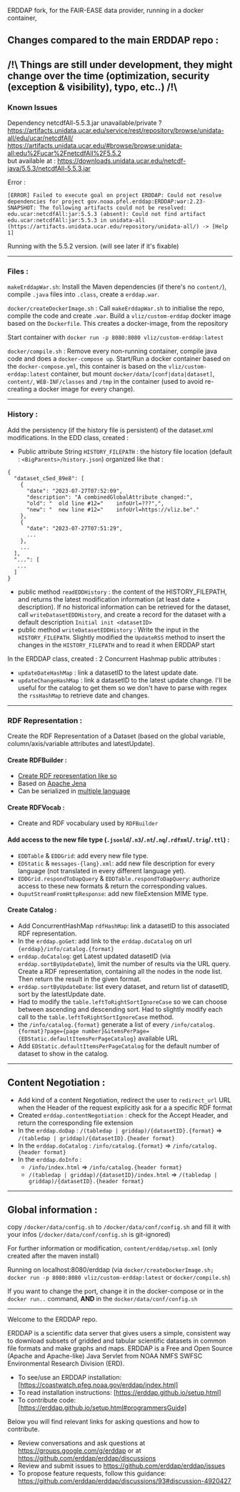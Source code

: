 ERDDAP fork, for the FAIR-EASE data provider, running in a docker container,

## Changes compared to the main ERDDAP repo :

## /!\ Things are still under development, they might change over the time (optimization, security (exception & visibility), typo, etc..) /!\


### Known Issues
Dependency netcdfAll-5.5.3.jar unavailable/private ?   
https://artifacts.unidata.ucar.edu/service/rest/repository/browse/unidata-all/edu/ucar/netcdfAll/
https://artifacts.unidata.ucar.edu/#browse/browse:unidata-all:edu%2Fucar%2FnetcdfAll%2F5.5.2  
but available at : https://downloads.unidata.ucar.edu/netcdf-java/5.5.3/netcdfAll-5.5.3.jar  

Error : 
```
[ERROR] Failed to execute goal on project ERDDAP: Could not resolve dependencies for project gov.noaa.pfel.erddap:ERDDAP:war:2.23-SNAPSHOT: The following artifacts could not be resolved: edu.ucar:netcdfAll:jar:5.5.3 (absent): Could not find artifact edu.ucar:netcdfAll:jar:5.5.3 in unidata-all (https://artifacts.unidata.ucar.edu/repository/unidata-all/) -> [Help 1]
```
Running with the 5.5.2 version. (will see later if it's fixable)

--------------------------------------------------------------------------------
### Files :
`makeErddapWar.sh`: Install the Maven dependencies (if there's no `content/`), compile `.java` files into `.class`, create a `erddap.war`.

`docker/createDockerImage.sh` : Call `makeErddapWar.sh` to initialise the repo, compile the code and create `.war`. Build a `vliz/custom-erddap` docker image based on the `Dockerfile`. This creates a docker-image, from the repository

Start container with `docker run -p 8080:8080 vliz/custom-erddap:latest`

`docker/compile.sh` : Remove every non-running container, compile java code and does a `docker-compose up`. Start/Run a docker container based on the `docker-compose.yml`, this container is based on the `vliz/custom-erddap:latest` container, but mount `docker/data/[conf|data|dataset]`, `content/`, `WEB-INF/classes` and `/tmp` in the container (used to avoid re-creating a docker image for every change).

--------------------------------------------------------------------------------

### History :
Add the persistency (if the history file is persistent) of the dataset.xml modifications.
In the EDD class, created : 
- Public attribute String `HISTORY_FILEPATH` : the history file location (default : `<BigParents>/history.json`) organized like that : 
```
{
  "dataset_c5ed_89e8": [
    {
      "date": "2023-07-27T07:52:09",
      "description": "A combinedGlobalAttribute changed:",
      "old": "  old line #12="    infoUrl=???",",
      "new": "  new line #12="    infoUrl=https://vliz.be"."
    },
    {
      "date": "2023-07-27T07:51:29",
      ...
    },
    ...
  ],
  "...": [
   ...
  ]
}
```

- public method `readEDDHistory` : the content of the HISTORY_FILEPATH, and returns the latest modification information (at least date + description). If no historical information can be retrieved for the dataset, call `writeDatasetEDDHistory`, and create a record for the dataset with a default description `Initial init <datasetID>` 
- public method `writeDatasetEDDHistory` : Write the input in the `HISTORY_FILEPATH`.
Slightly modified the `UpdateRSS` method to insert the changes in the `HISTORY_FILEPATH` and to read it when ERDDAP start

In the ERDDAP class, created :
2 Concurrent Hashmap public attributes :
- `updateDateHashMap` : link a datasetID to the latest update date.
- `updateChangeHashMap` : link a datasetID to the latest update change.
I'll be useful for the catalog to get them so we don't have to parse with regex the `rssHashMap` to retrieve date and changes.

--------------------------------------------------------------------------------

### RDF Representation :  

Create the RDF Representation of a Dataset (based on the global variable, column/axis/variable attributes and latestUpdate).  

#### Create RDFBuilder :
- [Create RDF representation like so](https://app.diagrams.net/#G1P0V9ZJogupb4mZvdCiLTySSyM2gQ6ASm)
- Based on [Apache Jena](https://jena.apache.org/tutorials/rdf_api.html)
- Can be serialized in [multiple language](https://www.javadoc.io/doc/org.apache.jena/jena-arq/3.4.0/org/apache/jena/riot/Lang.html)


#### Create RDFVocab :
- Create and RDF vocabulary used by `RDFBuilder`

#### Add access to the new file type (`.jsonld`/`.n3`/`.nt`/`.nq`/`.rdfxml`/`.trig`/`.ttl`) :
- `EDDTable` & `EDDGrid`: add every new file type.
- `EDStatic` & `messages-{lang}.xml`: add new file description for every language (not translated in every different language yet).
- `EDDGrid.respondToDapQuery` & `EDDTable.respondToDapQuery`: authorize access to these new formats & return the corresponding values.
- `OuputStreamFromHttpResponse`: add new fileExtension MIME type.
  
#### Create Catalog :
- Add ConcurrentHashMap `rdfHashMap`: link a datasetID to this associated RDF representation.
- In the `erddap.goGet`: add link to the `erddap.doCatalog` on url `{erddap}/info/catalog.{format}`
- `erddap.doCatalog`: get Latest updated datasetID (via `erddap.sortByUpdateDate`), limit the number of results via the URL query.
Create a RDF representation, containing all the nodes in the node list. Then return the result in the given format.
- `erddap.sortByUpdateDate`: list every dataset, and return list of datasetID, sort by the latestUpdate date.
- Had to modify the `table.leftToRightSortIgnoreCase` so we can choose between ascending and descending sort. 
Had to slightly modify each call to the `table.leftToRightSortIgnoreCase` method.
- the `/info/catalog.{format}` generate a list of every 
`/info/catalog.{format}?page={page number}&itemsPerPage={EDStatic.defaultItemsPerPageCatalog}` available URL
- Add `EDStatic.defaultItemsPerPageCatalog` for the default number of dataset to show in the catalog.

-----------------------------
## Content Negotiation :
- Add kind of a content Negotiation, redirect the user to `redirect_url` URL when the Header of the request explicitly ask for a a specific RDF format
- Created `erddap.contentNegotiation` : check for the Accept Header, and return the corresponding file extension
- In the `erddap.doDap` : `/(tabledap | griddap)/{datasetID}.{format}` => `/(tabledap | griddap)/{datasetID}.{header format}`
- In the `erddap.doCatalog` : `/info/catalog.{format}` => `/info/catalog.{header format}`
- In the `erddap.doInfo` : 
  - `/info/index.html` => `/info/catalog.{header format}`
  - `/(tabledap | griddap)/{datasetID}/index.html` => `/(tabledap | griddap)/{datasetID}.{header format}`

-----------------------------
## Global information :

copy `/docker/data/config.sh` to `/docker/data/conf/config.sh` and fill it with your infos (`/docker/data/conf/config.sh` is git-ignored)

For further information or modification, `content/erddap/setup.xml` (only created after the maven install)

Running on localhost:8080/erddap (via `docker/createDockerImage.sh; docker run -p 8080:8080 vliz/custom-erddap:latest` or `docker/compile.sh`)

If you want to change the port, change it in the docker-compose or in the `docker run..` command, **AND** in the `docker/data/conf/config.sh`

-----------------------------

Welcome to the ERDDAP repo. 

ERDDAP is a scientific data server that gives users a simple, consistent way to download subsets of 
gridded and tabular scientific datasets in common file formats and make graphs and maps.
ERDDAP is a Free and Open Source (Apache and Apache-like) Java Servlet from NOAA NMFS SWFSC Environmental Research Division (ERD).
* To see/use an ERDDAP installation: [https://coastwatch.pfeg.noaa.gov/erddap/index.html]
* To read installation instructions: [https://erddap.github.io/setup.html]
* To contribute code: [https://erddap.github.io/setup.html#programmersGuide]

Below you will find relevant links for asking questions and how to contribute.
* Review conversations and ask questions at https://groups.google.com/g/erddap or at https://github.com/erddap/erddap/discussions
* Review and submit issues to https://github.com/erddap/erddap/issues
* To propose feature requests, follow this guidance: https://github.com/erddap/erddap/discussions/93#discussion-4920427
